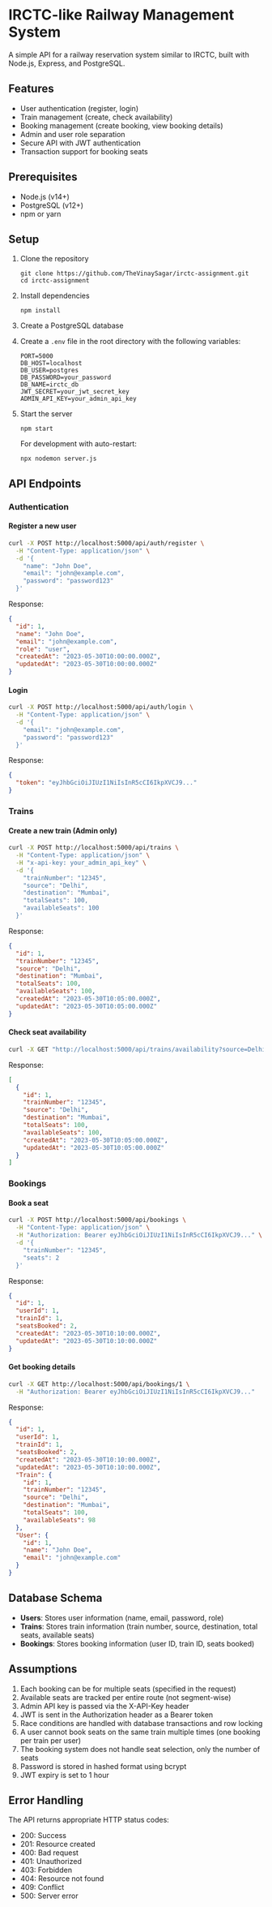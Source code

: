 # IRCTC-like Railway Management System

A simple API for a railway reservation system similar to IRCTC, built with Node.js, Express, and PostgreSQL.

## Features

- User authentication (register, login)
- Train management (create, check availability)
- Booking management (create booking, view booking details)
- Admin and user role separation
- Secure API with JWT authentication
- Transaction support for booking seats

## Prerequisites

- Node.js (v14+)
- PostgreSQL (v12+)
- npm or yarn

## Setup

1. Clone the repository
   ```
   git clone https://github.com/TheVinaySagar/irctc-assignment.git
   cd irctc-assignment
   ```

2. Install dependencies
   ```
   npm install
   ```

3. Create a PostgreSQL database

4. Create a `.env` file in the root directory with the following variables:
   ```
   PORT=5000
   DB_HOST=localhost
   DB_USER=postgres
   DB_PASSWORD=your_password
   DB_NAME=irctc_db
   JWT_SECRET=your_jwt_secret_key
   ADMIN_API_KEY=your_admin_api_key
   ```

5. Start the server
   ```
   npm start
   ```

   For development with auto-restart:
   ```
   npx nodemon server.js
   ```

## API Endpoints

### Authentication

#### Register a new user

```bash
curl -X POST http://localhost:5000/api/auth/register \
  -H "Content-Type: application/json" \
  -d '{
    "name": "John Doe",
    "email": "john@example.com",
    "password": "password123"
  }'
```

Response:
```json
{
  "id": 1,
  "name": "John Doe",
  "email": "john@example.com",
  "role": "user",
  "createdAt": "2023-05-30T10:00:00.000Z",
  "updatedAt": "2023-05-30T10:00:00.000Z"
}
```

#### Login

```bash
curl -X POST http://localhost:5000/api/auth/login \
  -H "Content-Type: application/json" \
  -d '{
    "email": "john@example.com",
    "password": "password123"
  }'
```

Response:
```json
{
  "token": "eyJhbGciOiJIUzI1NiIsInR5cCI6IkpXVCJ9..."
}
```

### Trains

#### Create a new train (Admin only)

```bash
curl -X POST http://localhost:5000/api/trains \
  -H "Content-Type: application/json" \
  -H "x-api-key: your_admin_api_key" \
  -d '{
    "trainNumber": "12345",
    "source": "Delhi",
    "destination": "Mumbai",
    "totalSeats": 100,
    "availableSeats": 100
  }'
```

Response:
```json
{
  "id": 1,
  "trainNumber": "12345",
  "source": "Delhi",
  "destination": "Mumbai",
  "totalSeats": 100,
  "availableSeats": 100,
  "createdAt": "2023-05-30T10:05:00.000Z",
  "updatedAt": "2023-05-30T10:05:00.000Z"
}
```

#### Check seat availability

```bash
curl -X GET "http://localhost:5000/api/trains/availability?source=Delhi&destination=Mumbai"
```

Response:
```json
[
  {
    "id": 1,
    "trainNumber": "12345",
    "source": "Delhi",
    "destination": "Mumbai",
    "totalSeats": 100,
    "availableSeats": 100,
    "createdAt": "2023-05-30T10:05:00.000Z",
    "updatedAt": "2023-05-30T10:05:00.000Z"
  }
]
```

### Bookings

#### Book a seat

```bash
curl -X POST http://localhost:5000/api/bookings \
  -H "Content-Type: application/json" \
  -H "Authorization: Bearer eyJhbGciOiJIUzI1NiIsInR5cCI6IkpXVCJ9..." \
  -d '{
    "trainNumber": "12345",
    "seats": 2
  }'
```

Response:
```json
{
  "id": 1,
  "userId": 1,
  "trainId": 1,
  "seatsBooked": 2,
  "createdAt": "2023-05-30T10:10:00.000Z",
  "updatedAt": "2023-05-30T10:10:00.000Z"
}
```

#### Get booking details

```bash
curl -X GET http://localhost:5000/api/bookings/1 \
  -H "Authorization: Bearer eyJhbGciOiJIUzI1NiIsInR5cCI6IkpXVCJ9..."
```

Response:
```json
{
  "id": 1,
  "userId": 1,
  "trainId": 1,
  "seatsBooked": 2,
  "createdAt": "2023-05-30T10:10:00.000Z",
  "updatedAt": "2023-05-30T10:10:00.000Z",
  "Train": {
    "id": 1,
    "trainNumber": "12345",
    "source": "Delhi",
    "destination": "Mumbai",
    "totalSeats": 100,
    "availableSeats": 98
  },
  "User": {
    "id": 1,
    "name": "John Doe",
    "email": "john@example.com"
  }
}
```

## Database Schema

- **Users**: Stores user information (name, email, password, role)
- **Trains**: Stores train information (train number, source, destination, total seats, available seats)
- **Bookings**: Stores booking information (user ID, train ID, seats booked)

## Assumptions

1. Each booking can be for multiple seats (specified in the request)
2. Available seats are tracked per entire route (not segment-wise)
3. Admin API key is passed via the X-API-Key header
4. JWT is sent in the Authorization header as a Bearer token
5. Race conditions are handled with database transactions and row locking
6. A user cannot book seats on the same train multiple times (one booking per train per user)
7. The booking system does not handle seat selection, only the number of seats
8. Password is stored in hashed format using bcrypt
9. JWT expiry is set to 1 hour

## Error Handling

The API returns appropriate HTTP status codes:
- 200: Success
- 201: Resource created
- 400: Bad request
- 401: Unauthorized
- 403: Forbidden
- 404: Resource not found
- 409: Conflict
- 500: Server error
